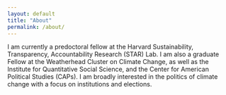 ```yaml
---
layout: default
title: "About"
permalink: /about/
---
```


I am currently a predoctoral fellow at the Harvard Sustainability, Transparency, Accountability Research (STAR) Lab. I am also a graduate Fellow at the Weatherhead Cluster on Climate Change, as well as the Institute for Quantitative Social Science, and the Center for American Political Studies (CAPs). 
I am broadly interested in the politics of climate change with a focus on institutions and elections. 
